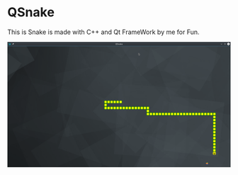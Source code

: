 # QSnake

This is Snake is made with C++ and Qt FrameWork by me for Fun.


![ScreenShot](/img/Screenshot.png)
